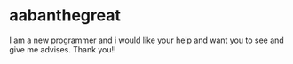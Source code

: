 # aabanthegreat
I am a new programmer and i would like your help and want you to see and give me advises. Thank you!!  
